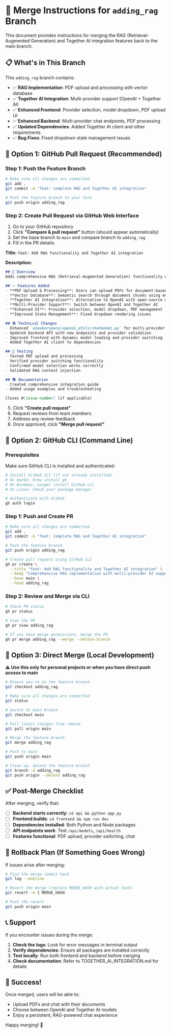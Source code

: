 # 🔀 Merge Instructions for `adding_rag` Branch

This document provides instructions for merging the RAG (Retrieval-Augmented Generation) and Together AI integration features back to the main branch.

## 📋 What's in This Branch

This `adding_rag` branch contains:

- ✅ **RAG Implementation**: PDF upload and processing with vector database
- ✅ **Together AI Integration**: Multi-provider support (OpenAI + Together AI)
- ✅ **Enhanced Frontend**: Provider selection, model dropdown, PDF upload UI
- ✅ **Enhanced Backend**: Multi-provider chat endpoints, PDF processing
- ✅ **Updated Dependencies**: Added Together AI client and other requirements
- ✅ **Bug Fixes**: Fixed dropdown state management issues

## 🚀 Option 1: GitHub Pull Request (Recommended)

### Step 1: Push the Feature Branch
```bash
# Make sure all changes are committed
git add .
git commit -m "feat: complete RAG and Together AI integration"

# Push the feature branch to your fork
git push origin adding_rag
```

### Step 2: Create Pull Request via GitHub Web Interface
1. Go to your GitHub repository
2. Click **"Compare & pull request"** button (should appear automatically)
3. Set the base branch to `main` and compare branch to `adding_rag`
4. Fill in the PR details:

**Title:** `feat: Add RAG functionality and Together AI integration`

**Description:**
```markdown
## 🎯 Overview
Adds comprehensive RAG (Retrieval-Augmented Generation) functionality with multi-provider AI support.

## ✨ Features Added
- **PDF Upload & Processing**: Users can upload PDFs for document-based chat
- **Vector Database**: Semantic search through document chunks using embeddings
- **Together AI Integration**: Alternative to OpenAI with open-source models
- **Multi-Provider Support**: Switch between OpenAI and Together AI
- **Enhanced UI**: Provider selection, model dropdown, PDF management
- **Improved State Management**: Fixed dropdown rendering issues

## 🛠️ Technical Changes
- Enhanced `aimakerspace/openai_utils/chatmodel.py` for multi-provider support
- Updated backend API with new endpoints and provider validation
- Improved frontend with dynamic model loading and provider switching
- Added Together AI client to dependencies

## 🧪 Testing
- Tested PDF upload and processing
- Verified provider switching functionality
- Confirmed model selection works correctly
- Validated RAG context injection

## 📚 Documentation
- Created comprehensive integration guide
- Added usage examples and troubleshooting

Closes #[issue-number] (if applicable)
```

5. Click **"Create pull request"**
6. Request reviews from team members
7. Address any review feedback
8. Once approved, click **"Merge pull request"**

## 🔧 Option 2: GitHub CLI (Command Line)

### Prerequisites
Make sure GitHub CLI is installed and authenticated:
```bash
# Install GitHub CLI (if not already installed)
# On macOS: brew install gh
# On Windows: winget install GitHub.cli
# On Linux: Check your package manager

# Authenticate with GitHub
gh auth login
```

### Step 1: Push and Create PR
```bash
# Make sure all changes are committed
git add .
git commit -m "feat: complete RAG and Together AI integration"

# Push the feature branch
git push origin adding_rag

# Create pull request using GitHub CLI
gh pr create \
  --title "feat: Add RAG functionality and Together AI integration" \
  --body "Comprehensive RAG implementation with multi-provider AI support. See MERGE.md for details." \
  --base main \
  --head adding_rag
```

### Step 2: Review and Merge via CLI
```bash
# Check PR status
gh pr status

# View the PR
gh pr view adding_rag

# If you have merge permissions, merge the PR
gh pr merge adding_rag --merge --delete-branch
```

## 🔄 Option 3: Direct Merge (Local Development)

⚠️ **Use this only for personal projects or when you have direct push access to main**

```bash
# Ensure you're on the feature branch
git checkout adding_rag

# Make sure all changes are committed
git status

# Switch to main branch
git checkout main

# Pull latest changes from remote
git pull origin main

# Merge the feature branch
git merge adding_rag

# Push to main
git push origin main

# Clean up: delete the feature branch
git branch -d adding_rag
git push origin --delete adding_rag
```

## ✅ Post-Merge Checklist

After merging, verify that:

- [ ] **Backend starts correctly**: `cd api && python app.py`
- [ ] **Frontend builds**: `cd frontend && npm run dev`
- [ ] **Dependencies installed**: Both Python and Node packages
- [ ] **API endpoints work**: Test `/api/models`, `/api/health`
- [ ] **Features functional**: PDF upload, provider switching, chat

## 🚨 Rollback Plan (If Something Goes Wrong)

If issues arise after merging:

```bash
# Find the merge commit hash
git log --oneline

# Revert the merge (replace MERGE_HASH with actual hash)
git revert -m 1 MERGE_HASH

# Push the revert
git push origin main
```

## 📞 Support

If you encounter issues during the merge:

1. **Check the logs**: Look for error messages in terminal output
2. **Verify dependencies**: Ensure all packages are installed correctly
3. **Test locally**: Run both frontend and backend before merging
4. **Check documentation**: Refer to TOGETHER_AI_INTEGRATION.md for details

## 🎉 Success!

Once merged, users will be able to:
- Upload PDFs and chat with their documents
- Choose between OpenAI and Together AI models
- Enjoy a persistent, RAG-powered chat experience

Happy merging! 🚀
